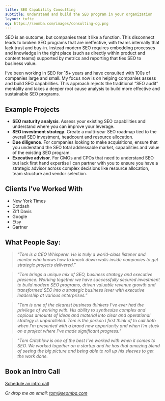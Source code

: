 ```yaml
---
title: SEO Capability Consulting
subtitle: Understand and build the SEO program in your organization
layout: tufte
og: https://seomba.com/images/consulting-og.png
---
```


SEO is an outcome, but companies treat it like a function. This disconnect leads to broken SEO programs that are ineffective, with teams internally that lack trust and buy-in. Instead modern SEO requires embedding processes and knowledge in the right place (such as directly within product and content teams) supported by metrics and reporting that ties SEO to business value.

I’ve been working in SEO for 15+ years and have consulted with 100s of companies large and small. My focus now is on helping companies assess and build SEO capabilities. This approach rejects the traditional “SEO audit” mentality and takes a deeper root cause analysis to build more effective and sustainable SEO programs.

## Example Projects

* **SEO maturity analysis**. Assess your existing SEO capabilities and understand where you can improve your leverage.
* **SEO investment strategy**. Create a multi-year SEO roadmap tied to the overall SEO investment, headcount and resource allocation.
* **Due diligence**. For companies looking to make acquisitions, ensure that you understand the SEO total addressable market, capabilities and value of the existing SEO program.
* **Executive advisor**. For CMOs and CPOs that need to understand SEO but lack first hand expertise I can partner with you to ensure you have a strategic advisor across complex decisions like resource allocation, team structure and vendor selection.

## Clients I’ve Worked With

* New York Times
* Dotdash
* Ziff Davis
* Google
* Etsy
* Gartner

## What People Say:

> *“Tom is a CEO Whisperer. He is truly a world-class listener and mentor who knows how to knock down walls inside companies to get strategic projects delivered.”*

> *“Tom brings a unique mix of SEO, business strategy and executive presence. Working together we have successfully secured investment to build modern SEO programs, driven valuable revenue growth and transformed SEO into a strategic business lever with executive leadership at various enterprises.”*

> *"Tom is one of the clearest business thinkers I’ve ever had the privilege of working with. His ability to synthesize complex and copious amounts of ideas and material into clear and operational strategy is unparalleled. Tom is the person I first think of to call both when I’m presented with a brand new opportunity and when I’m stuck on a project where I’ve made significant progress."*

> *"Tom Critchlow is one of the best I've worked with when it comes to SEO. We worked together on a startup and he has that amazing blend of seeing the big picture and being able to roll up his sleeves to get the work done.*

## Book an Intro Call

<a class="br2 pa2 bg-seomba-red seomba-light dib grow f4 link" href="https://calendly.com/tomcritchlow/tom-chat">Schedule an intro call</a>

*Or drop me an email: tom@seomba.com*